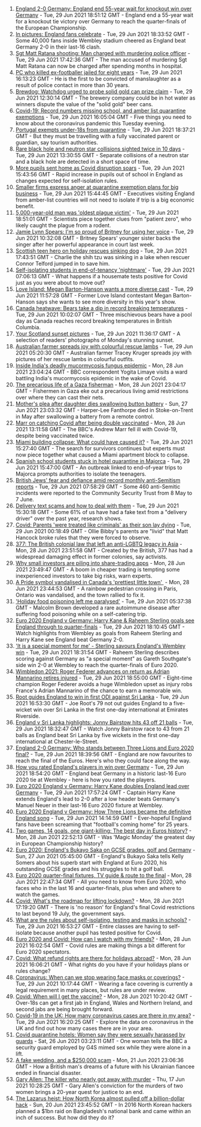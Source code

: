 1. [England 2-0 Germany: England end 55-year wait for knockout win over Germany](https://www.bbc.co.uk/sport/football/51198606) - Tue, 29 Jun 2021 18:51:12 GMT - England end a 55-year wait for a knockout tie victory over Germany to reach the quarter-finals of the European Championship.
2. [In pictures: England fans celebrate](https://www.bbc.co.uk/news/uk-57657990) - Tue, 29 Jun 2021 18:33:52 GMT - Some 40,000 fans inside Wembley stadium cheered as England beat Germany 2-0 in their last-16 clash.
3. [Sgt Matt Ratana shooting: Man charged with murdering police officer](https://www.bbc.co.uk/news/uk-england-london-57655083) - Tue, 29 Jun 2021 17:42:36 GMT - The man accused of murdering Sgt Matt Ratana can now be charged after spending months in hospital.
4. [PC who killed ex-footballer jailed for eight years](https://www.bbc.co.uk/news/uk-england-shropshire-57603091) - Tue, 29 Jun 2021 16:13:23 GMT - He is the first to be convicted of manslaughter as a result of police contact in more than 30 years.
5. [Brewdog: Watchdog urged to probe solid gold can prize claim](https://www.bbc.co.uk/news/business-57650685) - Tue, 29 Jun 2021 12:30:14 GMT - The brewery company could be in hot water as winners dispute the value of the "solid gold" beer cans.
6. [Covid-19: Record numbers missing school, and amber list quarantine exemptions](https://www.bbc.co.uk/news/uk-57653721) - Tue, 29 Jun 2021 16:05:04 GMT - Five things you need to know about the coronavirus pandemic this Tuesday evening.
7. [Portugal exempts under-18s from quarantine](https://www.bbc.co.uk/news/business-57656808) - Tue, 29 Jun 2021 18:37:21 GMT - But they must be travelling with a fully vaccinated parent or guardian, say tourism authorities.
8. [Rare black hole and neutron star collisions sighted twice in 10 days](https://www.bbc.co.uk/news/science-environment-57639520) - Tue, 29 Jun 2021 13:30:55 GMT - Separate collisions of a neutron star and a black hole are detected in a short space of time.
9. [More pupils sent home as Covid disruption soars](https://www.bbc.co.uk/news/education-57640397) - Tue, 29 Jun 2021 15:43:56 GMT - Rapid increase in pupils out of school in England as changes expected for self-isolation rules.
10. [Smaller firms express anger at quarantine exemption plans for big business](https://www.bbc.co.uk/news/business-57644437) - Tue, 29 Jun 2021 15:44:45 GMT - Executives visiting England from amber-list countries will not need to isolate if trip is a big economic benefit.
11. [5,000-year-old man was 'oldest plague victim'](https://www.bbc.co.uk/news/science-environment-57658859) - Tue, 29 Jun 2021 18:51:01 GMT - Scientists piece together clues from "patient zero", who likely caught the plague from a rodent.
12. [Jamie Lynn Spears: I'm so proud of Britney for using her voice](https://www.bbc.co.uk/news/entertainment-arts-57649648) - Tue, 29 Jun 2021 10:32:08 GMT - Britney Spears' younger sister backs the singer after her powerful appearance in court last week.
13. [Scottish teen hero on holiday rescues sinking dog](https://www.bbc.co.uk/news/uk-wales-57653931) - Tue, 29 Jun 2021 17:43:51 GMT - Charlie the shih tzu was sinking in a lake when rescuer Connor Telford jumped in to save him.
14. [Self-isolating students in end-of-tenancy 'nightmare'](https://www.bbc.co.uk/news/newsbeat-57644652) - Tue, 29 Jun 2021 07:06:13 GMT - What happens if a housemate tests positive for Covid just as you were about to move out?
15. [Love Island: Megan Barton-Hanson wants a more diverse cast](https://www.bbc.co.uk/news/entertainment-arts-57649495) - Tue, 29 Jun 2021 11:57:28 GMT - Former Love Island contestant Megan Barton-Hanson says she wants to see more diversity in this year's show.
16. [Canada heatwave: Bears take a dip in record breaking temperatures](https://www.bbc.co.uk/news/world-us-canada-57651894) - Tue, 29 Jun 2021 10:02:07 GMT - Three mischievous bears have a pool day as Canada reaches record breaking temperatures in British Columbia.
17. [Your Scotland sunset pictures](https://www.bbc.co.uk/news/uk-scotland-57651156) - Tue, 29 Jun 2021 11:36:17 GMT - A selection of readers' photographs of Monday's stunning sunset.
18. [Australian farmer spreads joy with colourful rescue lambs](https://www.bbc.co.uk/news/world-australia-57633456) - Tue, 29 Jun 2021 05:20:30 GMT - Australian farmer Tracey Kruger spreads joy with pictures of her rescue lambs in colourful outfits.
19. [Inside India's deadly mucormycosis fungus epidemic](https://www.bbc.co.uk/news/world-asia-india-57643738) - Mon, 28 Jun 2021 23:04:24 GMT - BBC correspondent Yogita Limaye visits a ward battling India's mucormycosis epidemic in the wake of Covid.
20. [The precarious life of a Gaza fisherman](https://www.bbc.co.uk/news/world-middle-east-57643737) - Mon, 28 Jun 2021 23:04:17 GMT - Fishermen in Gaza eke out a precarious living amid restrictions over where they can cast their nets.
21. [Mother's plea after daughter dies swallowing button battery](https://www.bbc.co.uk/news/uk-57614838) - Sun, 27 Jun 2021 23:03:32 GMT - Harper-Lee Fanthorpe died in Stoke-on-Trent in May after swallowing a battery from a remote control.
22. [Marr on catching Covid after being double vaccinated](https://www.bbc.co.uk/news/health-57640550) - Mon, 28 Jun 2021 13:11:58 GMT - The BBC's Andrew Marr fell ill with Covid-19, despite being vaccinated twice.
23. [Miami building collapse: What could have caused it?](https://www.bbc.co.uk/news/world-us-canada-57651025) - Tue, 29 Jun 2021 15:27:40 GMT - The search for survivors continues but experts must now piece together what caused a Miami apartment block to collapse.
24. [Spanish school students stuck in hotel quarantine in Majorca](https://www.bbc.co.uk/news/world-europe-57635377) - Tue, 29 Jun 2021 15:47:00 GMT - An outbreak linked to end-of-year trips to Majorca prompts authorities to isolate the teenagers.
25. [British Jews' fear and defiance amid record monthly anti-Semitism reports](https://www.bbc.co.uk/news/uk-57339266) - Tue, 29 Jun 2021 07:58:29 GMT - Some 460 anti-Semitic incidents were reported to the Community Security Trust from 8 May to 7 June.
26. [Delivery text scams and how to deal with them](https://www.bbc.co.uk/news/newsbeat-57654967) - Tue, 29 Jun 2021 15:30:18 GMT - Some 61% of us have had a fake text from a "delivery driver" over the past year, research shows.
27. [Covid: Parents 'were treated like criminals' as their son lay dying](https://www.bbc.co.uk/news/uk-england-essex-57503382) - Tue, 29 Jun 2021 00:18:49 GMT - Ollie Bibby's parents are "livid" that Matt Hancock broke rules that they were forced to observe.
28. [377: The British colonial law that left an anti-LGBTQ legacy in Asia](https://www.bbc.co.uk/news/world-asia-57606847) - Mon, 28 Jun 2021 23:51:58 GMT - Created by the British, 377 has had a widespread damaging effect in former colonies, say activists.
29. [Why small investors are piling into share-trading apps](https://www.bbc.co.uk/news/business-57466918) - Mon, 28 Jun 2021 23:49:47 GMT - A boom in cheaper trading is tempting some inexperienced investors to take big risks, warn experts.
30. [A Pride symbol vandalised in Canada's 'prettiest little town' ](https://www.bbc.co.uk/news/world-us-canada-57616677) - Mon, 28 Jun 2021 23:44:53 GMT - A rainbow pedestrian crossing in Paris, Ontario was vandalised, and the town rallied to fix it.
31. ['Holiday food poisoning left me paralysed'](https://www.bbc.co.uk/news/uk-scotland-edinburgh-east-fife-57598624) - Tue, 29 Jun 2021 05:37:38 GMT - Malcolm Brown developed a rare autoimmune disease after suffering food poisoning while on a self-catering trip.
32. [Euro 2020 England v Germany: Harry Kane & Raheem Sterling goals see England through to quarter-finals](https://www.bbc.co.uk/sport/av/football/57659210) - Tue, 29 Jun 2021 18:10:45 GMT - Watch highlights from Wembley as goals from Raheem Sterling and Harry Kane see England beat Germany 2-0.
33. ['It is a special moment for me' - Sterling savours England's Wembley win](https://www.bbc.co.uk/sport/football/57658629) - Tue, 29 Jun 2021 18:31:54 GMT - Raheem Sterling describes scoring against Germany as "a special moment" as Gareth Southgate's side win 2-0 at Wembley to reach the quarter-finals of Euro 2020.
34. [Wimbledon 2021: Roger Federer advances on return as Adrian Mannarino retires injured](https://www.bbc.co.uk/sport/tennis/57647106) - Tue, 29 Jun 2021 18:55:00 GMT - Eight-time champion Roger Federer avoids a huge Wimbledon upset as injury robs France's Adrian Mannarino of the chance to earn a memorable win.
35. [Root guides England to win in first ODI against Sri Lanka](https://www.bbc.co.uk/sport/cricket/57651883) - Tue, 29 Jun 2021 16:53:30 GMT - Joe Root's 79 not out guides England to a five-wicket win over Sri Lanka in the first one-day international at Emirates Riverside.
36. [England v Sri Lanka highlights: Jonny Bairstow hits 43 off 21 balls](https://www.bbc.co.uk/sport/av/cricket/57656182) - Tue, 29 Jun 2021 18:32:47 GMT - Watch Jonny Bairstow race to 43 from 21 balls as England beat Sri Lanka by five wickets in the first one-day international at Chester-le-Street.
37. [England 2-0 Germany: Who stands between Three Lions and Euro 2020 final?](https://www.bbc.co.uk/sport/football/57638163) - Tue, 29 Jun 2021 18:39:56 GMT - England are now favourites to reach the final of the Euros. Here's who they could face along the way.
38. [How you rated England's players in win over Germany](https://www.bbc.co.uk/sport/football/51198971) - Tue, 29 Jun 2021 18:54:20 GMT - England beat Germany in a historic last-16 Euro 2020 tie at Wembley - here is how you rated the players.
39. [Euro 2020 England v Germany: Harry Kane doubles England lead over Germany](https://www.bbc.co.uk/sport/av/football/57659206) - Tue, 29 Jun 2021 17:57:24 GMT - Captain Harry Kane extends England's lead to 2-0 after a low header beats Germany's Manuel Neuer in their last-16 Euro 2020 fixture at Wembley.
40. [Euro 2020 England v Germany: How Three Lions became the definitive England song](https://www.bbc.co.uk/news/newsbeat-44711564) - Tue, 29 Jun 2021 14:14:59 GMT - Ever-hopeful England fans have been screaming that "football's coming home" for 25 years.
41. [Two games, 14 goals, one giant-killing: The best day in Euros history?](https://www.bbc.co.uk/sport/football/57646653) - Mon, 28 Jun 2021 22:52:13 GMT - Was 'Magic Monday' the greatest day in European Championship history?
42. [Euro 2020: England's Bukayo Saka on GCSE grades, golf and Germany](https://www.bbc.co.uk/sport/av/football/57623526) - Sun, 27 Jun 2021 05:45:00 GMT - England's Bukayo Saka tells Kelly Somers about his superb start with England at Euro 2020, his outstanding GCSE grades and his struggles to hit a golf ball.
43. [Euro 2020 quarter-final fixtures, TV guide & route to the final](https://www.bbc.co.uk/sport/football/57516261) - Mon, 28 Jun 2021 22:47:34 GMT - All you need to know from Euro 2020, who faces who in the last 16 and quarter-finals, plus when and where to watch the games.
44. [Covid: What's the roadmap for lifting lockdown?](https://www.bbc.co.uk/news/explainers-52530518) - Mon, 28 Jun 2021 17:19:20 GMT - There is 'no reason' for England's final Covid restrictions to last beyond 19 July, the government says.
45. [What are the rules about self-isolating, testing and masks in schools?](https://www.bbc.co.uk/news/education-51643556) - Tue, 29 Jun 2021 16:53:27 GMT - Entire classes are having to self-isolate because another pupil has tested positive for Covid.
46. [Euro 2020 and Covid: How can I watch with my friends?](https://www.bbc.co.uk/news/uk-57386719) - Mon, 28 Jun 2021 16:02:54 GMT - Covid rules are making things a bit different for Euro 2020 spectators.
47. [Covid: What refund rights are there for holidays abroad?](https://www.bbc.co.uk/news/business-51615412) - Mon, 28 Jun 2021 16:06:21 GMT - What rights do you have if your holidays plans or rules change?
48. [Coronavirus: When can we stop wearing face masks or coverings?](https://www.bbc.co.uk/news/health-51205344) - Tue, 29 Jun 2021 10:17:44 GMT - Wearing a face covering is currently a legal requirement in many places, but rules are under review.
49. [Covid: When will I get the vaccine?](https://www.bbc.co.uk/news/health-55045639) - Mon, 28 Jun 2021 10:20:42 GMT - Over-18s can get a first jab in England, Wales and Northern Ireland, and second jabs are being brought forward.
50. [Covid-19 in the UK: How many coronavirus cases are there in my area?](https://www.bbc.co.uk/news/uk-51768274) - Tue, 29 Jun 2021 16:20:25 GMT - Explore the data on coronavirus in the UK and find out how many cases there are in your area.
51. [Covid quarantine hotels: Women say they were sexually harassed by guards](https://www.bbc.co.uk/news/stories-57609164) - Sat, 26 Jun 2021 03:23:11 GMT - One woman tells the BBC a security guard employed by G4S mimed sex while they were alone in a lift.
52. [A fake wedding, and a $250,000 scam](https://www.bbc.co.uk/news/world-europe-57358241) - Mon, 21 Jun 2021 23:06:36 GMT - How a British man's dreams of a future with his Ukrainian fiancee ended in financial disaster.
53. [Gary Allen: The killer who nearly got away with murder](https://www.bbc.co.uk/news/uk-england-57331321) - Thu, 17 Jun 2021 10:28:25 GMT - Gary Allen's conviction for the murders of two women brings a 20-year quest for justice to an end.
54. [The Lazarus heist: How North Korea almost pulled off a billion-dollar hack](https://www.bbc.co.uk/news/stories-57520169) - Sun, 20 Jun 2021 23:45:52 GMT - In 2016 North Korean hackers planned a $1bn raid on Bangladesh's national bank and came within an inch of success. But how did they do it?
